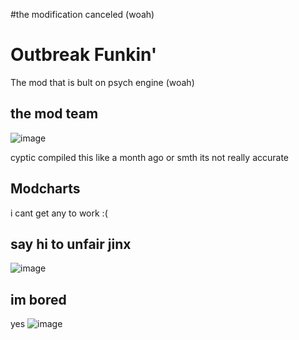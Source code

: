 #the modification canceled (woah)

# Outbreak Funkin'
The mod that is bult on psych engine (woah)

## the mod team
![image](https://user-images.githubusercontent.com/89538185/159105725-2e38ecb3-1cb1-4d54-999e-cb0ebb1f058c.png)

cyptic compiled this like a month ago or smth its not really accurate


## Modcharts
i cant get any to work :(

## say hi to unfair jinx
![image](https://user-images.githubusercontent.com/89538185/159105598-30e3e385-e69a-4e12-a8ad-10f968baecc0.png)

## im bored
yes ![image](https://user-images.githubusercontent.com/89538185/159105548-b82ac04c-ef21-4209-86dc-8ce19a65ab28.png)
